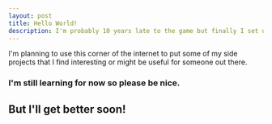 ```yaml
---
layout: post
title: Hello World!
description: I'm probably 10 years late to the game but finally I set up my own blog!
---
```

I'm planning to use this corner of the internet to put some of my side projects that I find interesting or might be useful for someone out there. 

### I'm still learning for now so please be nice.
 
## But I'll get better soon!
 
